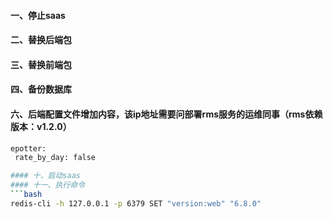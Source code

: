 #### 一、停止saas
#### 二、替换后端包
#### 三、替换前端包
#### 四、备份数据库

#### 六、后端配置文件增加内容，该ip地址需要问部署rms服务的运维同事（rms依赖版本：v1.2.0）
 ```bash
epotter:
  rate_by_day: false

#### 十、启动saas
#### 十一、执行命令
 ```bash
 redis-cli -h 127.0.0.1 -p 6379 SET "version:web" "6.8.0"
 ```
